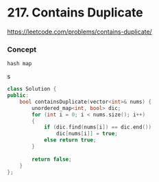 # 217. Contains Duplicate

https://leetcode.com/problems/contains-duplicate/

### Concept
```
hash map
```

s
``` cpp
class Solution {
public:
    bool containsDuplicate(vector<int>& nums) {
        unordered_map<int, bool> dic;
        for (int i = 0; i < nums.size(); i++)
        {
            if (dic.find(nums[i]) == dic.end())
                dic[nums[i]] = true;
            else return true;
        }
        
        return false;
    }
};
```
